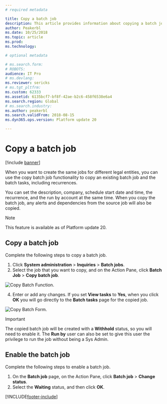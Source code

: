 ```yaml
---
# required metadata

title: Copy a batch job
description: This article provides information about copying a batch job and batch tasks.
author: Peakerbl
ms.date: 10/25/2018
ms.topic: article
ms.prod: 
ms.technology: 

# optional metadata

# ms.search.form: 
# ROBOTS: 
audience: IT Pro
# ms.devlang: 
ms.reviewer: sericks
# ms.tgt_pltfrm: 
ms.custom: 62333
ms.assetid: 6135bcf7-bf8f-42ae-b2c6-458f6538e6a4
ms.search.region: Global
# ms.search.industry: 
ms.author: peakerbl
ms.search.validFrom: 2018-08-15
ms.dyn365.ops.version: Platform update 20

---
```


# Copy a batch job

[!include [banner](../includes/banner.md)]

When you want to create the same jobs for different legal entities, you can use the copy batch job functionality to copy an existing batch job and the batch tasks, including recurrences.

You can set the description, company, schedule start date and time, the recurrence, and the run by account at the same time. When you copy the batch job, any alerts and dependencies from the source job will also be copied. 

>[!NOTE] 
>This feature is available as of Platform update 20.

## Copy a batch job
Complete the following steps to copy a batch job.

1.	Click **System administration** > **Inquiries** > **Batch jobs**.
2.	Select the job that you want to copy, and on the Action Pane, click **Batch Job** > **Copy batch job**.

![Copy Batch Function.](./media/copy-batch-function.png) 
 
4.	Enter or add any changes. If you set **View tasks** to **Yes**, when you click **OK** you will go directly to the **Batch tasks** page for the copied job.

![Copy Batch Form.](./media/copy-batch-form.png) 

>[!IMPORTANT] 
>The copied batch job will be created with a **Withhold** status, so you will need to enable it. The **Run by** user can also be set to give this user the privilege to run the job without being a Sys Admin.

## Enable the batch job
Complete the following steps to enable a batch job.

1.	On the **Batch job** page, on the Action Pane, click **Batch job** > **Change status**.
2.	Select the **Waiting** status, and then click **OK**.


[!INCLUDE[footer-include](../../../includes/footer-banner.md)]